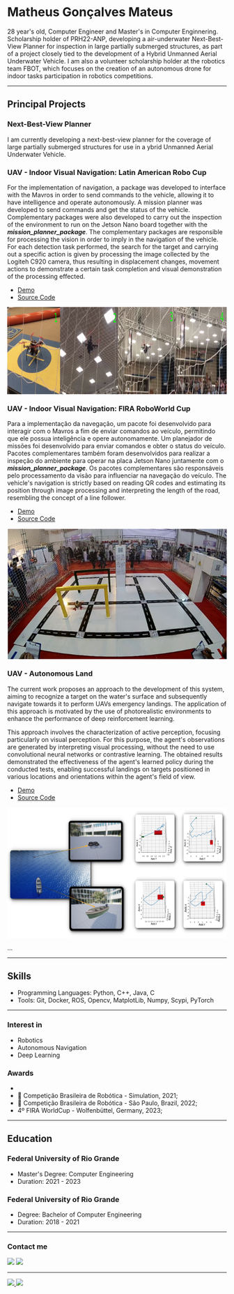 # Matheus Gonçalves Mateus

28 year's old, Computer Engineer and Master's in Computer Enginnering. Scholarship holder of PRH22-ANP, developing a air-underwater Next-Best-View Planner for inspection in large partially submerged structures, as part of a project closely tied to the development of a Hybrid Unmanned Aerial Underwater Vehicle. I am also a volunteer scholarship holder at the robotics team FBOT, which focuses on the creation of an autonomous drone for indoor tasks participation in robotics competitions.

---

## Principal Projects

### Next-Best-View Planner
I am currently developing a next-best-view planner for the coverage of large partially submerged structures for use in a ybrid Unmanned Aerial Underwater Vehicle.


### UAV - Indoor Visual Navigation: Latin American Robo Cup

For the implementation of navigation, a package was developed to interface with the Mavros in order to send commands to the vehicle, allowing it to have intelligence and operate autonomously. A mission planner was developed to send commands and get the status of the vehicle. Complementary packages were also developed to carry out the inspection of the environment to run on the Jetson Nano board together with the <i><b>mission_planner_package</i></b>. The complementary packages are responsible for processing the vision in order to imply in the navigation of the vehicle. For each detection task performed, the search for the target and carrying out a specific action is given by processing the image collected by the Logiteh C920 camera, thus resulting in displacement changes, movement actions to demonstrate a certain task completion and visual demonstration of the processing effected.

- [Demo](https://www.youtube.com/watch?v=rzX5oBiEjqc)
- [Source Code](https://github.com/Fbot-Hydrone/LARC)
 <img src="https://github.com/mgmateus/mgmateus/blob/main/larc.png" alt="drawing" align="center" width="1000" height="200"/>

### UAV - Indoor Visual Navigation: FIRA RoboWorld Cup

Para a implementação da navegação, um pacote foi desenvolvido para interagir com o Mavros a fim de enviar comandos ao veículo, permitindo que ele possua inteligência e opere autonomamente. Um planejador de missões foi desenvolvido para enviar comandos e obter o status do veículo. Pacotes complementares também foram desenvolvidos para realizar a inspeção do ambiente para operar na placa Jetson Nano juntamente com o <i><b>mission_planner_package</i></b>. Os pacotes complementares são responsáveis pelo processamento da visão para influenciar na navegação do veículo. The vehicle's navigation is strictly based on reading QR codes and estimating its position through image processing and interpreting the length of the road, resembling the concept of a line follower.

- [Demo](https://www.youtube.com/watch?v=J34tv3Y6qD4)
- [Source Code](https://github.com/Fbot-Hydrone/fira-germany)
 <img src="https://github.com/mgmateus/mgmateus/blob/main/fira.png" alt="drawing" align="center" width="600" height="300"/>

### UAV - Autonomous Land

The current work proposes an approach to the development of this system, aiming to recognize a target on the water's surface and subsequently navigate towards it to perform UAVs emergency landings. The application of this approach is motivated by the use of photorealistic environments to enhance the performance of deep reinforcement learning.

This approach involves the characterization of active perception, focusing particularly on visual perception. For this purpose, the agent's observations are generated by interpreting visual processing, without the need to use convolutional neural networks or contrastive learning. The obtained results demonstrated the effectiveness of the agent's learned policy during the conducted tests, enabling successful landings on targets positioned in various locations and orientations within the agent's field of view.

- [Demo](https://youtu.be/1B24f8Q3Eyg)
- [Source Code](https://github.com/mgmateus/ddpg_land)
 <img src="https://github.com/mgmateus/mgmateus/blob/main/lars.png" alt="drawing" align="center" width="600" height="300" a=/>

...

---

## Skills

- Programming Languages: Python, C++, Java, C
- Tools: Git, Docker, ROS, Opencv, MatplotLib, Numpy, Scypi, PyTorch

---

### Interest in

- Robotics
- Autonomous Navigation
- Deep Learning

### Awards
-  
- 🥉 Competição Brasileira de Robótica - Simulation, 2021;
- 🥉 Competição Brasileira de Robótica - São Paulo, Brazil, 2022;
- 4º FIRA WorldCup - Wolfenbüttel, Germany, 2023;

---

## Education

### Federal University of Rio Grande

- Master's Degree: Computer Engineering
- Duration: 2021 - 2023

### Federal University of Rio Grande

- Degree: Bachelor of Computer Engineering
- Duration: 2018 - 2021

---

### Contact me
  
<div>
  <a href = "mailto:eng.mgmateus@gmail.com"><img src="https://img.shields.io/badge/-Gmail-%23333?style=for-the-badge&logo=gmail&logoColor=white" target="_blank"></a>
  <a href="https://www.linkedin.com/in/matheus-g-mateus-1b75611b1/" target="_blank"><img src="https://img.shields.io/badge/-LinkedIn-%230077B5?style=for-the-badge&logo=linkedin&logoColor=white" target="_blank"></a>
</div>

___

<div align="left">
  <a href="https://github.com/mgmateus">
  <img height="180em" src="https://github-readme-stats.vercel.app/api?username=mgmateus&show_icons=true&theme=dark&include_all_commits=true&count_private=true" />
  <img height="180em" src="https://github-readme-stats.vercel.app/api/top-langs/?username=mgmateus&layout=compact&langs_count=7&theme=dark"/>
</div>

